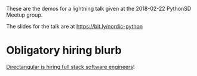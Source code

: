 These are the demos for a lightning talk given at the 2018-02-22 PythonSD
Meetup group.

The slides for the talk are at https://bit.ly/nordic-python

# Obligatory hiring blurb

[Directangular is hiring full stack software engineers](https://bit.ly/dtang-jobs)!
